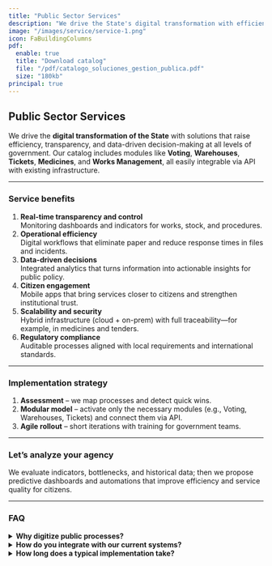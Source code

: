 ```yaml
---
title: "Public Sector Services"
description: "We drive the State's digital transformation with efficiency, transparency, and data-driven decisions."
image: "/images/service/service-1.png"
icon: FaBuildingColumns
pdf:
  enable: true
  title: "Download catalog"
  file: "/pdf/catalogo_soluciones_gestion_publica.pdf"
  size: "180kb"
principal: true
---
```

## Public Sector Services

We drive the **digital transformation of the State** with solutions that raise efficiency, transparency, and data-driven decision-making at all levels of government. Our catalog includes modules like **Voting**, **Warehouses**, **Tickets**, **Medicines**, and **Works Management**, all easily integrable via API with existing infrastructure.

---

### Service benefits

1. **Real-time transparency and control**  
   Monitoring dashboards and indicators for works, stock, and procedures.  
2. **Operational efficiency**  
   Digital workflows that eliminate paper and reduce response times in files and incidents.  
3. **Data-driven decisions**  
   Integrated analytics that turns information into actionable insights for public policy.  
4. **Citizen engagement**  
   Mobile apps that bring services closer to citizens and strengthen institutional trust.  
5. **Scalability and security**  
   Hybrid infrastructure (cloud + on-prem) with full traceability—for example, in medicines and tenders.  
6. **Regulatory compliance**  
   Auditable processes aligned with local requirements and international standards.

---

### Implementation strategy

1. **Assessment** – we map processes and detect quick wins.  
2. **Modular model** – activate only the necessary modules (e.g., Voting, Warehouses, Tickets) and connect them via API.  
3. **Agile rollout** – short iterations with training for government teams.

---

### Let’s analyze your agency

We evaluate indicators, bottlenecks, and historical data; then we propose predictive dashboards and automations that improve efficiency and service quality for citizens.

---

### FAQ

<details>
<summary><strong>Why digitize public processes?</strong></summary>

Digital management reduces time and costs, increases transparency, and enables end-to-end traceability—from digital files to medicine delivery—strengthening citizen trust.
</details>

<details>
<summary><strong>How do you integrate with our current systems?</strong></summary>

Each module exposes REST APIs and adheres to interoperability standards, enabling fast integration with registries, accounting systems, and existing portals.
</details>

<details>
<summary><strong>How long does a typical implementation take?</strong></summary>

A pilot (e.g., ticket or inventory management) can be operational in 4–6 weeks. Comprehensive implementations are planned in phases to ensure adoption and service continuity.
</details>
